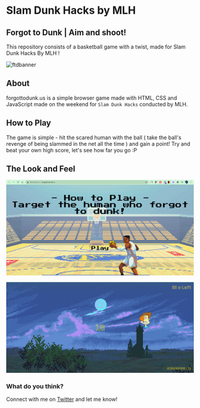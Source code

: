 # Slam Dunk Hacks by MLH
## Forgot to Dunk | Aim and shoot!

This repository consists of a basketball game with a twist, made for Slam Dunk Hacks By MLH ! 

![ftdbanner](assets/ftd.png)

## About
forgottodunk.us is a simple browser game made with HTML, CSS and JavaScript made on the weekend for `Slam Dunk Hacks` conducted by MLH.

## How to Play
The game is simple - hit the scared human with the ball ( take the ball's revenge of being slammed in the net all the time ) and gain a point!
Try and beat your own high score, let's see how far you go :P

## The Look and Feel 
![](assets/game1.png)
<br>

![](assets/game2.png)
<br>

### What do you think?
Connect with me on [Twitter](https://twitter.com/whatshivanshi) and let me know!


